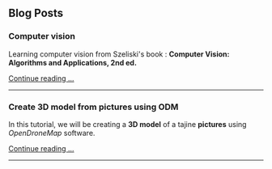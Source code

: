 ## Blog Posts

### Computer vision

Learning computer vision from Szeliski's book : **Computer Vision: Algorithms and Applications, 2nd ed.**

[Continue reading ...](blog-cv.md)

---

### Create 3D model from pictures using ODM

In this tutorial, we will be creating a **3D model** of a tajine **pictures** using _OpenDroneMap_ software.

[Continue reading ...](blog-3dmoedl.md)

---
